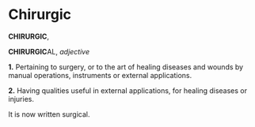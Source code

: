 # Chirurgic

**CHIRURGIC**,

**CHIRURGIC**AL, _adjective_

**1.** Pertaining to surgery, or to the art of healing diseases and wounds by manual operations, instruments or external applications.

**2.** Having qualities useful in external applications, for healing diseases or injuries.

It is now written surgical.